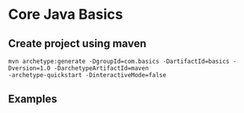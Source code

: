 # Core Java Basics

## Create project using maven
```
mvn archetype:generate -DgroupId=com.basics -DartifactId=basics -Dversion=1.0 -DarchetypeArtifactId=maven
-archetype-quickstart -DinteractiveMode=false
```

## Examples